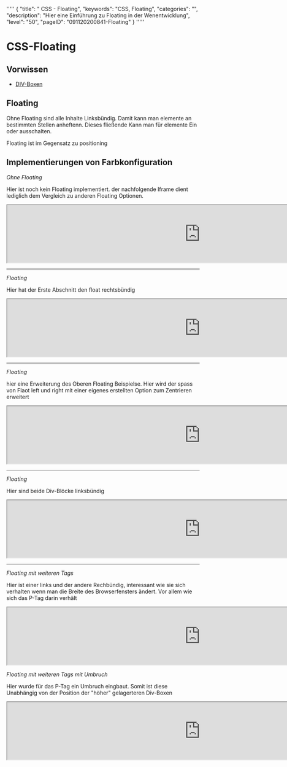 '''''
{
"title": " CSS - Floating",
"keywords": "CSS, Floating",
"categories": "",
"description": "Hier eine Einführung zu Floating in der Wenentwicklung",
"level": "50",
"pageID": "091120200841-Floating"
}
'''''

# CSS-Floating

## Vorwissen
- [DIV-Boxen](./03_CSS_DIV_boxes.md)
 
## Floating

Ohne Floating sind alle Inhalte Linksbündig. Damit kann man elemente an bestimmten Stellen anheftenn. Dieses fließende Kann man für elemente Ein oder ausschalten.

Floating ist im Gegensatz zu positioning




## Implementierungen von Farbkonfiguration

<em>Ohne Floating</em>
<p>Hier ist noch kein Floating implementiert. der nachfolgende Iframe dient lediglich dem Vergleich zu anderen Floating Optionen. </p>
<iframe src="https://determined-varahamihira-d7b5b4.netlify.app/02_CSS/2.7+float1" width="1005"></iframe> <br>

<hr>

<em>Floating</em><br>
<p>Hier hat der Erste Abschnitt den float rechtsbündig</p>
<iframe src="https://determined-varahamihira-d7b5b4.netlify.app/02_CSS/2.7+float2" width="1005"></iframe> <br>

<hr>

<em>Floating</em><br>
<p>hier eine Erweiterung des Oberen Floating Beispielse. Hier wird der spass von Flaot left und right mit einer eigenes erstellten Option zum Zentrieren erweitert</p>
<iframe src="https://determined-varahamihira-d7b5b4.netlify.app/02_CSS/2.7+float7" width="1005"></iframe> <br>

<hr>
<em>Floating</em><br>
<p>Hier sind beide Div-Blöcke linksbündig</p>

<iframe src="https://determined-varahamihira-d7b5b4.netlify.app/02_CSS/2.7+float3" width="1005"></iframe> <br>



<hr>
<em>Floating mit weiteren Tags</em><br>
<p>Hier ist einer links und der andere Rechbündig, interessant wie sie sich verhalten wenn man die Breite des Browserfensters ändert. Vor allem wie sich das P-Tag darin verhält</p>
<iframe src="https://determined-varahamihira-d7b5b4.netlify.app/02_CSS/2.7+float5" width="1005"></iframe> <br>

<em>Floating mit weiteren Tags mit Umbruch</em><br>
<p>Hier wurde für das P-Tag ein Umbruch eingbaut. Somit ist diese Unabhängig von der Position der "höher" gelagerteren Div-Boxen</p>
<iframe src="https://determined-varahamihira-d7b5b4.netlify.app/02_CSS/2.7+float6" width="1005"></iframe> <br>


